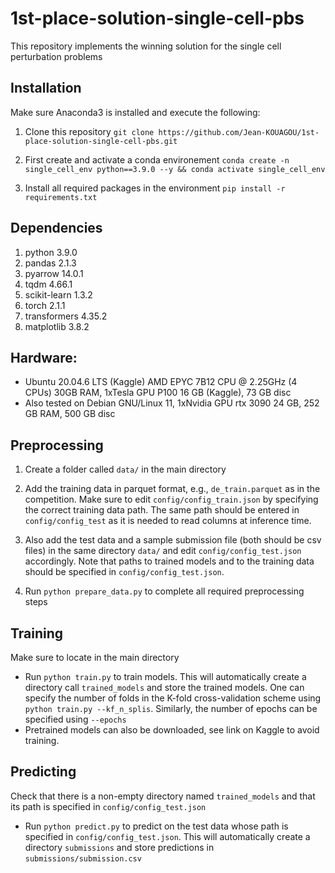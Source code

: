 # 1st-place-solution-single-cell-pbs
This repository implements the winning solution for the single cell perturbation problems

## Installation
Make sure Anaconda3 is installed and execute the following:

1. Clone this repository `git clone https://github.com/Jean-KOUAGOU/1st-place-solution-single-cell-pbs.git`

2. First create and activate a conda environement `conda create -n single_cell_env python==3.9.0 --y && conda activate single_cell_env`

3. Install all required packages in the environment `pip install -r requirements.txt`

## Dependencies
1. python 3.9.0
2. pandas 2.1.3
3. pyarrow 14.0.1
4. tqdm 4.66.1
5. scikit-learn 1.3.2
6. torch 2.1.1
7. transformers 4.35.2
8. matplotlib 3.8.2

## Hardware:
- Ubuntu 20.04.6 LTS (Kaggle) AMD EPYC 7B12 CPU @ 2.25GHz (4 CPUs) 30GB RAM, 1xTesla GPU P100 16 GB (Kaggle), 73 GB disc
- Also tested on Debian GNU/Linux 11, 1xNvidia GPU rtx 3090 24 GB, 252 GB RAM, 500 GB disc


## Preprocessing
1. Create a folder called `data/` in the main directory

2. Add the training data in parquet format, e.g., `de_train.parquet` as in the competition. Make sure to edit `config/config_train.json` by specifying the correct training data path. The same path should be entered in `config/config_test` as it is needed to read columns at inference time.

3. Also add the test data and a sample submission file (both should be csv files) in the same directory `data/` and edit `config/config_test.json` accordingly. Note that paths to trained models and to the training data should be specified in `config/config_test.json`.

4. Run `python prepare_data.py` to complete all required preprocessing steps

## Training
Make sure to locate in the main directory
- Run `python train.py` to train models. This will automatically create a directory call `trained_models` and store the trained models. One can specify the number of folds in the K-fold cross-validation scheme using `python train.py --kf_n_splis`. Similarly, the number of epochs can be specified using `--epochs`
- Pretrained models can also be downloaded, see link on Kaggle to avoid training.

## Predicting
Check that there is a non-empty directory named `trained_models` and that its path is specified in `config/config_test.json`
- Run `python predict.py` to predict on the test data whose path is specified in `config/config_test.json`. This will automatically create a directory `submissions` and store predictions in `submissions/submission.csv`



